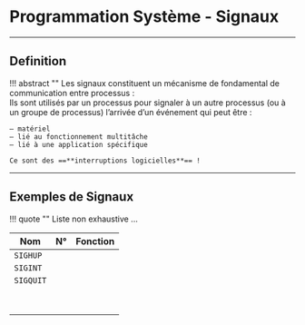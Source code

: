 # Programmation Système - Signaux

---

## Definition

!!! abstract ""
    Les signaux constituent un mécanisme de fondamental de communication entre processus :  
    Ils sont  utilisés par un processus pour signaler à un autre processus (ou à un groupe de processus) l’arrivée d’un événement qui peut être :  
    
    – matériel  
    – lié au fonctionnement multitâche  
    – lié à une application spécifique  

    Ce sont des ==**interruptions logicielles**== !
    
---

## Exemples de Signaux

!!! quote ""
    Liste non exhaustive ...  
    
| Nom  | N°  | Fonction  |
| --------- |--------------- | ----------------- |
| ``SIGHUP`` | | |
| ``SIGINT`` | | |
| ``SIGQUIT`` | | |
| | | |
| | | |
| | | |
| | | |
| | | |
| | | |
| | | |
| | | |
